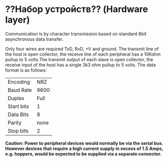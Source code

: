 # ??Набор устройств?? (Hardware layer)

Communication is by character transmission based on standard 8­bit asynchronous data transfer.

Only four wires are required TxD, RxD, +V and ground. The transmit line of the host is open collector, the receive line of each peripheral has a 10Kohm pull­up to 5 volts.The transmit output of each slave is open collector, the receive input of the host has a single 3k3 ohm pull­up to 5 volts.
The data format is as follows:

|               |               |
| ------------- | ------------- |
| Encoding      | NRZ           |
| Baud Rate     | 9600          |
| Duplex        | Full          |
| Start bits    | 1             |
| Data Bits     | 8             |
| Parity        | none          |
| Stop bits     | 2             |

**Caution: Power to peripheral devices would normally be via the serial bus. However devices that
require a high current supply in excess of 1.5 Amps, e.g. hoppers, would be expected to be
supplied via a separate connector.**
